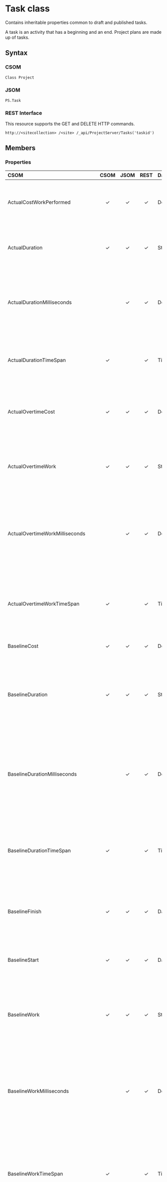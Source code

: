 
# Task class
Contains inheritable properties common to draft and published tasks.

A task is an activity that has a beginning and an end. Project plans are made up of tasks.

## Syntax

### CSOM

```C#
Class Project
```

### JSOM

```
PS.Task
```

### REST Interface

This resource supports the GET and DELETE HTTP commands.

```
http://<sitecollection> /<site> /_api/ProjectServer/Tasks('taskid')
```

## Members

### Properties

|**CSOM**|**CSOM**|**JSOM**|**REST**|**Data Type**|**Description**|
|:-----|:-----:|:-----:|:-----:|:-----|:-----|
|ActualCostWorkPerformed|&#x2713;|&#x2713;|&#x2713;|Double|Gets the costs incurred for work already performed by resources on the task to date.|
|ActualDuration|&#x2713;|&#x2713;|&#x2713;|String|Gets the span of active working time that is required to complete a task.|
|ActualDurationMilliseconds||&#x2713;|&#x2713;|Double|Gets the time interval, expressed in milliseconds, for the span of active working time that is required to complete a task.|
|ActualDurationTimeSpan|&#x2713;||&#x2713;|TimeSpan|Gets the total time interval for the span of active working time that is required to complete a task.|
|ActualOvertimeCost|&#x2713;|&#x2713;|&#x2713;|Double|Gets the costs incurred for overtime work already performed on the task by assigned resources.|
|ActualOvertimeWork|&#x2713;|&#x2713;|&#x2713;|String|Gets the actual amount of overtime work that has already been performed by resources assigned to the task.|
|ActualOvertimeWorkMilliseconds||&#x2713;|&#x2713;|Double|Gets the time interval, expressed in milliseconds, for the actual amount of overtime work already performed by resources assigned to the task.|
|ActualOvertimeWorkTimeSpan|&#x2713;||&#x2713;|TimeSpan|Gets the time interval for the actual amount of overtime work that has already been performed by resources assigned to the task.|
|BaselineCost|&#x2713;|&#x2713;|&#x2713;|Double|Gets the total planned cost for the task.|
|BaselineDuration|&#x2713;|&#x2713;|&#x2713;|String|Gets the original span of time that is planned to complete the task, established at the time of the project baseline. (Inherited from Task.|
|BaselineDurationMilliseconds||&#x2713;|&#x2713;|Double|Gets the time interval, expressed in milliseconds, for the original span of time that is planned to complete the task, established at the time of the project baseline.|
|BaselineDurationTimeSpan|&#x2713;||&#x2713;|TimeSpan|Gets the total time interval for the original span of time that is planned to complete the task, established at the time of the project baseline.|
|BaselineFinish|&#x2713;|&#x2713;|&#x2713;|DateTime|Gets the planned task completion date that was set at the time that the baseline was saved.|
|BaselineStart|&#x2713;|&#x2713;|&#x2713;|DateTime|Gets the planned task start date that was set at the time that the baseline was saved.|
|BaselineWork|&#x2713;|&#x2713;|&#x2713;|String|Gets the total planned person-hours that are scheduled for a task, as established at the time of the project baseline.|
|BaselineWorkMilliseconds||&#x2713;|&#x2713;|Double|Gets the time interval, expressed in milliseconds, for the total planned person-hours that are scheduled for the task, as established at the time of the project baseline.|
|BaselineWorkTimeSpan|&#x2713;||&#x2713;|TimeSpan|Gets the total time interval for the total planned person-hours that are scheduled for the task, as established at the time of the project baseline.|
|BudgetCost|&#x2713;|&#x2713;|&#x2713;|Double|Gets the budget costs for budget cost resources.|
|BudgetedCostWorkPerformed|&#x2713;|&#x2713;|&#x2713;|Double|Gets the budgeted cost of work that has been performed (BCWP) on the task to date.|
|BudgetedCostWorkScheduled|&#x2713;|&#x2713;|&#x2713;|Double|Gets the budgeted cost of work that is scheduled (BCWS) for the task.|
|Contact|&#x2713;|&#x2713;|&#x2713;|String|Gets the name of the individual who is responsible for a task.|
|CostPerformanceIndex|&#x2713;|&#x2713;|&#x2713;|Double|Gets the ratio of the baseline costs of work that has been performed on the task to the actual costs of work that has been performed, calculated up to the project status date or today's date.|
|CostVariance|&#x2713;|&#x2713;|&#x2713;|Double|Gets the difference between the baseline cost and the total cost for the task.|
|CostVarianceAtCompletion|&#x2713;|&#x2713;|&#x2713;|Double|Gets the difference between the baseline cost and the total cost at the completion of the task.|
|CostVariancePercentage|&#x2713;|&#x2713;|&#x2713;|Integer|Gets the ratio of cost variance (CV) to the budgeted cost of work that has been performed on the task (BCWP), expressed as a percentage.|
|Created|&#x2713;|&#x2713;|&#x2713;|DateTime|Gets the date and the time when the task was added to the project.|
|CurrentCostVariance|&#x2713;|&#x2713;|&#x2713;|Double|Gets the difference between the baseline cost and the actual cost of the task to date.|
|CustomFields|&#x2713;|&#x2713;|&#x2713;|CustomFieldCollection|Gets the collection of custom fields for the task.|
|DurationVariance|&#x2713;|&#x2713;|&#x2713;|String|Gets the difference between the baseline duration of the task and the total duration, or current estimated duration, of the task.|
|DurationVarianceMilliseconds||&#x2713;|&#x2713;|Double|Gets the time interval, expressed in milliseconds, of the difference between the baseline duration of the task and the total duration, or current estimated duration, of the task.|
|DurationVarianceTimeSpan|&#x2713;||&#x2713;|TimeSpan|Gets the total time interval for the difference between the baseline duration of the task and the total duration, or current estimated duration, of the task.|
|EarliestFinish|&#x2713;|&#x2713;|&#x2713;|DateTime|Gets the earliest date that the task could possibly finish, based on the early finish dates of predecessor and successor tasks, other constraints, and any leveling delay.|
|EarliestStart|&#x2713;|&#x2713;|&#x2713;|DateTime|Gets the earliest date that the task could possibly begin, based on the early start dates of predecessor and successor tasks and other constraints.|
|EstimateAtCompletion|&#x2713;|&#x2713;|&#x2713;|Double|Gets the estimate at completion (EAC) for the task.|
|FinishSlack|&#x2713;|&#x2713;|&#x2713;|String|Gets the duration between the EarlyFinish date and theLateFinish date.|
|FinishSlackMilliseconds||&#x2713;|&#x2713;|Double|Gets the time interval, expressed in milliseconds, of planned person-hours scheduled for an assignment, at the time of the project baseline.|
|FinishSlackTimeSpan|&#x2713;||&#x2713;|TimeSpan|Gets the total time interval of planned person-hours scheduled for an assignment, at the time of the project baseline.|
|FinishVariance|&#x2713;|&#x2713;|&#x2713;|String|Gets the time that represents the difference between the baseline finish date of the task and the current finish date.|
|FinishVarianceMilliseconds||&#x2713;|&#x2713;|Double|Gets the time interval, expressed in milliseconds, of the variance of the finish date of the task.|
|FinishVarianceTimeSpan|&#x2713;||&#x2713;|TimeSpan|Gets the time interval for the variance of the finish date of the task.|
|FixedCostAccrual|&#x2713;|&#x2713;|&#x2713;|FixedCostAccrual|Gets the cost accrual method for how and when fixed costs are to be charged, or accrued, to the cost of the task.|
|FreeSlack|&#x2713;|&#x2713;|&#x2713;|String|Gets the amount of time that the task can be delayed without delaying successor tasks.|
|FreeSlackMilliseconds||&#x2713;|&#x2713;|Double|Gets the time interval, expressed in milliseconds, of the amount of time that the task can be delayed without delaying successor tasks.|
|FreeSlackTimeSpan|&#x2713;||&#x2713;|TimeSpan|Gets the total time interval for the amount of time that the task can be delayed without delaying successor tasks.|
|Id|&#x2713;|&#x2713;|&#x2713;|Guid|Gets the GUID of the task.|
|IgnoreResourceCalendar|&#x2713;|&#x2713;|&#x2713;|Boolean|Gets a value that indicates whether the resource calendar is ignored when scheduling a task. True indicates the calendar is not used. False indicates that both the resource calendar and task calendar (if defined) are used when scheduling the task.|
|IsCritical|&#x2713;|&#x2713;|&#x2713;|Boolean|Gets a value that indicates whether the timing for the task is critical or whether there can be any slack in the timing.|
|IsEffortDriven|&#x2713;|&#x2713;|&#x2713;|Boolean|Gets a value that indicates whether the scheduling of the task is effort-driven.|
|IsExternalTask|&#x2713;|&#x2713;|&#x2713;|Boolean|Gets a value that indicates whether this is a ghost task from another project created by Project Professional.|
|IsOverAllocated|&#x2713;|&#x2713;|&#x2713;|Boolean|Gets a value that indicates whether the task is overallocated.|
|IsRecurring|&#x2713;|&#x2713;|&#x2713;|Boolean|Gets a value that indicates whether the task is part of a recurring series.|
|IsRecurringSummary|&#x2713;|&#x2713;|&#x2713;|Boolean|Gets a value that indicates whether the task is the parent of a recurring series.|
|IsRolledUp|&#x2713;|&#x2713;|&#x2713;|Boolean|Gets a value that indicates whether information on the subtask Gantt bars is rolled up to the summary task bar.|
|IsSubProject|&#x2713;|&#x2713;|&#x2713;|Boolean|Gets a value that indicates whether the task represents a subproject.|
|IsSubProjectReadOnly|&#x2713;|&#x2713;|&#x2713;|Boolean|Gets a value that indicates whether a subproject for this task is read-only.|
|IsSubProjectScheduledFromFinish|&#x2713;|&#x2713;|&#x2713;|Boolean|Gets a value that indicates whether a subproject for this task is set to schedule from finish.|
|IsSummary|&#x2713;|&#x2713;|&#x2713;|Boolean|Gets a value that indicates whether the task is a summary task.|
|LatestFinish|&#x2713;|&#x2713;|&#x2713;|DateTime|Gets the latest date that the task can finish without delaying the finish of the project.|
|LatestStart|&#x2713;|&#x2713;|&#x2713;|DateTime|Gets the latest date that the task can start without delaying the finish of the project.|
|LevelingDelay|&#x2713;|&#x2713;|&#x2713;|String|Gets the amount of time that leveling can delay the task from its early start.|
|LevelingDelayMilliseconds||&#x2713;|&#x2713;|Double|Gets the time interval, expressed in milliseconds, for the amount of time that leveling can delay the task from its early start.|
|LevelingDelayTimeSpan|&#x2713;||&#x2713;|TimeSpan|Gets the time interval for the amount of time that leveling can delay the task from its early start.|
|Modified|&#x2713;|&#x2713;|&#x2713;|DateTime|Gets the modified date.|
|Notes|&#x2713;|&#x2713;|&#x2713;|String|Gets the notes about the task.|
|OutlinePosition|&#x2713;|&#x2713;|&#x2713;|String|Gets the position of the task in the project outline hierarchy.|
|OvertimeCost|&#x2713;|&#x2713;|&#x2713;|Double|Gets the total overtime cost for the task.|
|OvertimeWork|&#x2713;|&#x2713;|&#x2713;|String|Gets the amount of overtime scheduled to be performed on the task.|
|OvertimeWorkMilliseconds||&#x2713;|&#x2713;|Double|Gets the time interval, expressed in milliseconds, for the amount of overtime scheduled to be performed on the task.|
|OvertimeWorkTimeSpan|&#x2713;||&#x2713;|TimeSpan|Gets the total time interval for the amount of overtime scheduled to be performed on the task.|
|PercentWorkComplete|&#x2713;|&#x2713;|&#x2713;|Integer|Gets the current status of the task, expressed as the percentage of work that has been completed.|
|PreLevelingFinish|&#x2713;|&#x2713;|&#x2713;|DateTime|Gets the finish date of the task as it was before resource leveling was performed.|
|PreLevelingStart|&#x2713;|&#x2713;|&#x2713;|DateTime|Gets the start date of the task as it was before resource leveling was performed.|
|RegularWork|&#x2713;|&#x2713;|&#x2713;|String|Gets the total amount of non-overtime work that is scheduled to be performed on the task.|
|RegularWorkMilliseconds||&#x2713;|&#x2713;|Double|Gets the time interval, expressed in milliseconds, for the total amount of non-overtime work that is scheduled to be performed on the task.|
|RegularWorkTimeSpan|&#x2713;||&#x2713;|TimeSpan|Gets the total time interval for the total amount of non-overtime work that is scheduled to be performed on the task.|
|RemainingCost|&#x2713;|&#x2713;|&#x2713;|Double|Gets the remaining scheduled expense that will be incurred during completion of the remaining scheduled work on the task.|
|RemainingOvertimeCost|&#x2713;|&#x2713;|&#x2713;|Double|Gets the remaining scheduled overtime expense for the task.|
|RemainingOvertimeWork|&#x2713;|&#x2713;|&#x2713;|String|Gets the amount of time, such as person-hours or days, that is required to complete the remaining overtime work for a task.|
|RemainingOvertimeWorkMilliseconds||&#x2713;|&#x2713;|Double|Gets the time interval, expressed in milliseconds, for the amount of time, such as person-hours or days, that is required to complete the remaining overtime work for a task.|
|RemainingOvertimeWorkTimeSpan|&#x2713;||&#x2713;|TimeSpan|Gets the total time interval for the amount of time, such as person-hours or days, that is required to complete the remaining overtime work for a task.|
|RemainingWork|&#x2713;|&#x2713;|&#x2713;|String|Gets the time, such as person-hours or days, that is required to complete the task or set of tasks.|
|RemainingWorkMilliseconds||&#x2713;|&#x2713;|Double|Gets the time interval, expressed in milliseconds, for the time, such as person-hours or days, that is required to complete the task or set of tasks.|
|RemainingWorkTimeSpan|&#x2713;||&#x2713;|TimeSpan|Gets the total time interval for the time, such as person-hours or days, that is required to complete the task or set of tasks.|
|Resume|&#x2713;|&#x2713;|&#x2713;|DateTime|Gets the date that the remaining part of the task is scheduled to resume after progress is entered.|
|ScheduleCostVariance|&#x2713;|&#x2713;|&#x2713;|Double|Gets the difference in cost terms between the current progress and the baseline planned progress for a resource on the task.|
|SchedulePerformanceIndex|&#x2713;|&#x2713;|&#x2713;|Double|Gets the ratio of the budgeted cost of work performed to the budgeted cost of work scheduled.|
|ScheduleVariancePercentage|&#x2713;|&#x2713;|&#x2713;|Integer|Gets the ratio of schedule variance (SV) to budgeted cost of work scheduled (BCWS), expressed as a percentage.|
|ScheduledDuration|&#x2713;|&#x2713;|&#x2713;|String|Gets the total span of active working time for the task as entered or as calculated based on the start date, the finish date, calendars, and other scheduling factors.|
|ScheduledDurationMilliseconds||&#x2713;|&#x2713;|Double|Gets the time interval, expressed in milliseconds, for the total span of active working time for the task as entered or as calculated based on the start date, the finish date, calendars, and other scheduling factors.|
|ScheduledDurationTimeSpan|&#x2713;||&#x2713;|TimeSpan|Gets the time interval for the total span of active working time for the task as entered or as calculated based on the start date, the finish date, calendars, and other scheduling factors.|
|ScheduledFinish|&#x2713;|&#x2713;|&#x2713;|DateTime|Gets the date when work on the task is scheduled to be complete as it was calculated based on the start date, the duration, dependencies, calendars, and other scheduling factors.|
|ScheduledStart|&#x2713;|&#x2713;|&#x2713;|DateTime|Gets the date when work on the task is scheduled to begin as it was calculated based on dependencies, constraints, calendars, and other scheduling factors.|
|StartSlack|&#x2713;|&#x2713;|&#x2713;|String|Gets the duration between the EarlyStart date and theLateStart date.|
|StartSlackMilliseconds||&#x2713;|&#x2713;|Double|Gets the time interval, expressed in milliseconds, for the duration between the EarlyStart date and theLateStart date.|
|StartSlackTimeSpan|&#x2713;||&#x2713;|TimeSpan|Gets the time interval for the duration between the EarlyStart date and theLateStart date.|
|StartVariance|&#x2713;|&#x2713;|&#x2713;|String|Gets the time that represents the difference between a baseline start date of the task and its currently scheduled start date.|
|StartVarianceMilliseconds||&#x2713;|&#x2713;|Double|Gets the time interval, expressed in milliseconds, for the variance of the task start date.|
|StartVarianceTimeSpan|&#x2713;||&#x2713;|TimeSpan|Gets the time interval for the variance of the task start date.|
|Stop|&#x2713;|&#x2713;|&#x2713;|DateTime|Gets the date that represents the end of the actual portion of the task.|
|SubProject|&#x2713;|&#x2713;|&#x2713;|PublishedProject|Gets a project that has been inserted into the master project.|
|TaskType|&#x2713;|&#x2713;|&#x2713;|TaskType|Gets the task type.|
|ToCompletePerformanceIndex|&#x2713;|&#x2713;|&#x2713;|Double|Gets the To Complete Performance Index for the task.|
|TotalSlack|&#x2713;|&#x2713;|&#x2713;|String|Gets the time that the task's finish date can be delayed without delaying the project's finish date.|
|TotalSlackMilliseconds||&#x2713;|&#x2713;|Double|Gets the time interval, expressed in milliseconds, for the amount of time that the task finish date can be delayed without delaying the project's finish date.|
|TotalSlackTimeSpan|&#x2713;||&#x2713;|TimeSpan|Gets the total time interval for the amount of time that the task finish date can be delayed without delaying the project's finish date.|
|WorkBreakdownStructure|&#x2713;|&#x2713;|&#x2713;|String|Gets a code that identifies a location in a hierarchical structure that is used to organize tasks for reporting schedules and tracking costs.|
|WorkVariance|&#x2713;|&#x2713;|&#x2713;|String|Gets the difference between baseline work and currently scheduled work on a task, expressed as, for example, the number of person-hours or days.|
|WorkVarianceMilliseconds||&#x2713;|&#x2713;|Double|Gets the time interval, expressed in milliseconds, for the difference between baseline work and currently scheduled work on the task.|
|WorkVarianceTimeSpan|&#x2713;||&#x2713;|TimeSpan|Gets the total time interval for the difference between baseline work and currently scheduled work on the task.|


### Methods

The  **Task** object has no methods.


